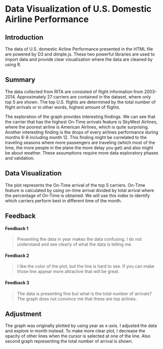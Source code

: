 # Data Visualization of U.S. Domestic Airline Performance

## Introduction
The data of U.S. domestic Airline Performance presented in the HTML file are
powered by D3 and dimple.js. These two powerful libraries are used to import data
and provide clear visualization where the data are cleaned by using R.

## Summary
The data collected from RITA are consisted of flight information from 2003-2014.
Approximately 27 carriers are contained in the dataset, where only top 5
are shown. The top U.S. flights are determined by the total number of flight arrivals
or in other words, highest amount of flights.

The exploration of the graph provides interesting findings. We can see that the
carrier that has the highest On-Time arrivals feature is SkyWest Airlines, where
the poorest airline is American Airlines, which is quite surprising. Another interesting
finding is the drops of every airlines performance during months 6-8 including
month 12. This finding might be correlated to the traveling seasons where more
passengers are traveling (which most of the time, the more people in the plane
the more delay you get) and also might be about weather. These assumptions require
more data exploratory phases and validation.

## Data Visualization
The plot represents the On-Time arrival of the top 5 carriers. On-Time feature is
calculated by using on-time arrival divided by total arrival where the percentage
of On-Time is obtained. We will use this index to identify which carriers perform best
in different time of the month.

## Feedback
#### Feedback 1
> Presenting the data in year makes the data confusing. I do not understand and
> see clearly of what the data is telling me.

#### Feedback 2
> I like the color of the plot, but the line is hard to see. If you can make those
> line appear more attractive that will be great.

#### Feedback 3
> The data is presenting fine but what is the total number of arrivals? The graph
> does not convince me that these are top airlines.

## Adjustment
The graph was originally plotted by using year as x-axis. I adjusted the data and
explore in month instead. To make more clear plot, I decrease the opacity of other
lines when the cursor is selected at one of the line. Also second graph representing
the total number of arrival is shown.
